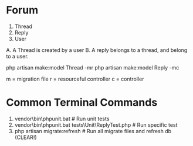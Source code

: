 # Forum

1. Thread
2. Reply
3. User

A. A Thread is created by a user
B. A reply belongs to a thread, and belong to a user.


php artisan make:model Thread -mr
php artisan make:model Reply -mc

m = migration file
r = resourceful controller
c = controller



# Common Terminal Commands
1. vendor\bin\phpunit.bat       # Run unit tests
2. vendor\bin\phpunit.bat tests\Unit\ReplyTest.php # Run specific test 
3. php artisan migrate:refresh  # Run all migrate files and refresh db (CLEAR!)
